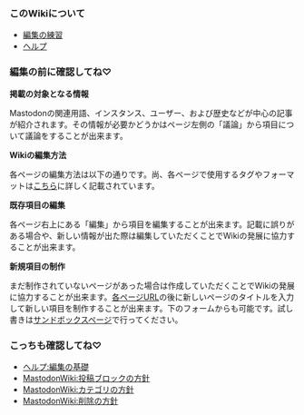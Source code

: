 <div>

<div>

<div>

### このWikiについて

-   [編集の練習](/MastodonWiki:%E3%82%B5%E3%83%B3%E3%83%89%E3%83%9C%E3%83%83%E3%82%AF%E3%82%B9 "MastodonWiki:サンドボックス")
-   [ヘルプ](/%E3%82%AB%E3%83%86%E3%82%B4%E3%83%AA:%E3%83%98%E3%83%AB%E3%83%97 "カテゴリ:ヘルプ")

### 編集の前に確認してね♡

**掲載の対象となる情報**

Mastodonの関連用語、インスタンス、ユーザー、および歴史などが中心の記事が紹介されます。その情報が必要かどうかはページ左側の「議論」から項目について議論をすることが出来ます。

**Wikiの編集方法**

各ページの編集方法は以下の通りです。尚、各ページで使用するタグやフォーマットは[こちら](https://www.mediawiki.org/wiki/Help:Formatting/ja)に詳しく記載されています。

**既存項目の編集**

各ページ右上にある「編集」から項目を編集することが出来ます。記載に誤りがある場合や、新しい情報が出た際は編集していただくことでWikiの発展に協力することが出来ます。

**新規項目の制作**

まだ制作されていないページがあった場合は作成していただくことでWikiの発展に協力することが出来ます。<a href="https://ja.mstdn.wiki/" rel="nofollow">各ページURL</a>の後に新しいページのタイトルを入力して新しい項目を制作することが出来ます。下のフォームからも可能です。試し書きは[サンドボックスページ](/MastodonWiki:%E3%82%B5%E3%83%B3%E3%83%89%E3%83%9C%E3%83%83%E3%82%AF%E3%82%B9 "MastodonWiki:サンドボックス")で行ってください。

<div style="">

  

</div>

### こっちも確認してね♡

-   [ヘルプ:編集の基礎](/%E3%83%98%E3%83%AB%E3%83%97:%E7%B7%A8%E9%9B%86%E3%81%AE%E5%9F%BA%E7%A4%8E "ヘルプ:編集の基礎")
-   [MastodonWiki:投稿ブロックの方針](/MastodonWiki:%E6%8A%95%E7%A8%BF%E3%83%96%E3%83%AD%E3%83%83%E3%82%AF%E3%81%AE%E6%96%B9%E9%87%9D "MastodonWiki:投稿ブロックの方針")
-   [MastodonWiki:カテゴリの方針](/MastodonWiki:%E3%82%AB%E3%83%86%E3%82%B4%E3%83%AA%E3%81%AE%E6%96%B9%E9%87%9D "MastodonWiki:カテゴリの方針")
-   [MastodonWiki:削除の方針](/MastodonWiki:%E5%89%8A%E9%99%A4%E3%81%AE%E6%96%B9%E9%87%9D "MastodonWiki:削除の方針")

</div>

</div>

  

</div>
